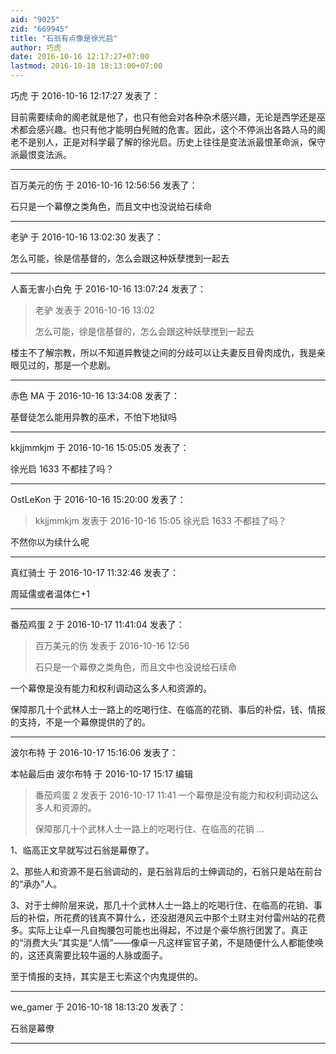 ```yaml
---
aid: "9025"
zid: "669945"
title: "石翁有点像是徐光启"
author: 巧虎
date: 2016-10-16 12:17:27+07:00
lastmod: 2016-10-18 18:13:00+07:00
---
```


巧虎 于 2016-10-16 12:17:27 发表了：

目前需要续命的阁老就是他了，也只有他会对各种杂术感兴趣，无论是西学还是巫术都会感兴趣。也只有他才能明白髡贼的危害。因此，这个不停派出各路人马的阁老不是别人，正是对科学最了解的徐光启。历史上往往是变法派最恨革命派，保守派最恨变法派。

---

百万美元的伤 于 2016-10-16 12:56:56 发表了：

石只是一个幕僚之类角色，而且文中也没说给石续命

---

老驴 于 2016-10-16 13:02:30 发表了：

怎么可能，徐是信基督的，怎么会跟这种妖孽搅到一起去

---

人畜无害小白免 于 2016-10-16 13:07:24 发表了：

> 老驴 发表于 2016-10-16 13:02
>
> 怎么可能，徐是信基督的，怎么会跟这种妖孽搅到一起去

楼主不了解宗教，所以不知道异教徒之间的分歧可以让夫妻反目骨肉成仇，我是亲眼见过的，那是一个悲剧。

---

赤色 MA 于 2016-10-16 13:34:08 发表了：

基督徒怎么能用异教的巫术，不怕下地狱吗

---

kkjjmmkjm 于 2016-10-16 15:05:05 发表了：

徐光启 1633 不都挂了吗？

---

OstLeKon 于 2016-10-16 15:20:00 发表了：

> kkjjmmkjm 发表于 2016-10-16 15:05 徐光启 1633 不都挂了吗？

不然你以为续什么呢

---

真红骑士 于 2016-10-17 11:32:46 发表了：

周延儒或者温体仁+1

---

番茄鸡蛋 2 于 2016-10-17 11:41:04 发表了：

> 百万美元的伤 发表于 2016-10-16 12:56
>
> 石只是一个幕僚之类角色，而且文中也没说给石续命

一个幕僚是没有能力和权利调动这么多人和资源的。

保障那几十个武林人士一路上的吃喝行住、在临高的花销、事后的补偿，钱、情报的支持，不是一个幕僚提供的了的。

---

波尔布特 于 2016-10-17 15:16:06 发表了：

本帖最后由 波尔布特 于 2016-10-17 15:17 编辑

> 番茄鸡蛋 2 发表于 2016-10-17 11:41 一个幕僚是没有能力和权利调动这么多人和资源的。
>
> 保障那几十个武林人士一路上的吃喝行住、在临高的花销 ...

1、临高正文早就写过石翁是幕僚了。

2、那些人和资源不是石翁调动的，是石翁背后的士绅调动的，石翁只是站在前台的“承办”人。

3、对于士绅阶层来说，那几十个武林人士一路上的吃喝行住、在临高的花销、事后的补偿，所花费的钱真不算什么，还没甜港风云中那个土财主对付雷州站的花费多。实际上让卓一凡自掏腰包可能也出得起，不过是个豪华旅行团罢了。真正的“消费大头”其实是“人情”——像卓一凡这样宦官子弟，不是随便什么人都能使唤的，这还真需要比较牛逼的人脉或面子。

至于情报的支持，其实是王七索这个内鬼提供的。

---

we_gamer 于 2016-10-18 18:13:20 发表了：

石翁是幕僚

---
